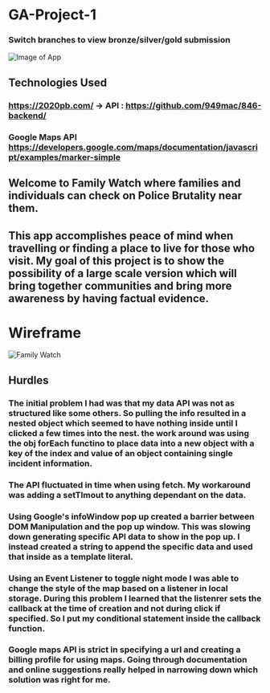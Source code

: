 # GA-Project-1
### Switch branches to view bronze/silver/gold submission
![Image of App](https://user-images.githubusercontent.com/37936292/106972166-28169c80-6705-11eb-8701-8d8f7d25a996.png)


## Technologies Used
### https://2020pb.com/ -> API : https://github.com/949mac/846-backend/
### Google Maps API https://developers.google.com/maps/documentation/javascript/examples/marker-simple

## Welcome to Family Watch where families and individuals can check on Police Brutality near them.
## This app accomplishes peace of mind when travelling or finding a place to live for those who visit. My goal of this project is to show the possibility of a large scale version which will bring together communities and bring more awareness by having factual evidence.

# Wireframe
![Family Watch](https://user-images.githubusercontent.com/37936292/106974060-e7208700-6708-11eb-94c7-7f8d169b1b62.png)

## Hurdles
### The initial problem I had was that my data API was not as structured like some others. So pulling the info resulted in a nested object which seemed to have nothing inside until I clicked a few times into the nest. the work around was using the obj forEach functino to place data into a new object with a key of the index and value of an object containing single incident information.
### The API fluctuated in time when using fetch. My workaround was adding a setTImout to anything dependant on the data.
### Using Google's infoWindow pop up created a barrier between DOM Manipulation and the pop up window. This was slowing down generating specific API data to show in the pop up. I instead created a string to append the specific data and used that inside as a template literal.
### Using an Event Listener to toggle night mode I was able to change the style of the map based on a listener in local storage. During this problem I learned that the listenrer sets the callback at the time of creation and not during click if specified. So I put my conditional statement inside the callback function.
### Google maps API is strict in specifying a url and creating a billing profile for using maps. Going through documentation and online suggestions really helped in narrowing down which solution was right for me.
